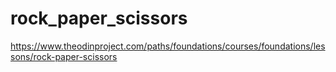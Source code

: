# rock_paper_scissors
https://www.theodinproject.com/paths/foundations/courses/foundations/lessons/rock-paper-scissors
